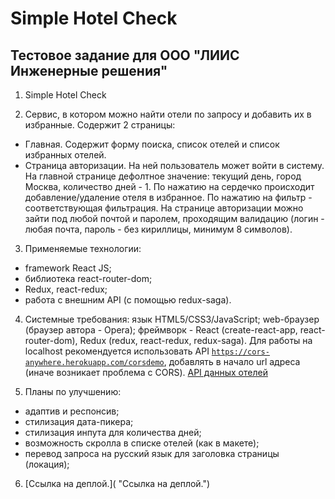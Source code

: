 # Simple Hotel Check

## Тестовое задание для ООО "ЛИИС Инженерные решения"

1. Simple Hotel Check

2. Сервис, в котором можно найти отели по запросу и добавить их в избранные. Содержит 2 страницы:
- Главная. Содержит форму поиска, список отелей и список избранных отелей.
- Страница авторизации. На ней пользователь может войти в систему.
На главной странице дефолтное значение: текущий день, город Москва, количество дней - 1. По нажатию на сердечко происходит добавление/удаление отеля в избранное. По нажатию на фильтр - соответствующая фильтрация.
На странице авторизации можно зайти под любой почтой и паролем, проходящим валидацию (логин - любая почта, пароль - без кириллицы, минимум 8 символов).

3. Применяемые технологии:
  - framework React JS;
  - библиотека react-router-dom;
  - Redux, react-redux;
  - работа с внешним API (с помощью redux-saga).

4. Системные требования: язык HTML5/CSS3/JavaScript; web-браузер (браузер автора - Opera); фреймворк - React (create-react-app, react-router-dom), Redux (redux, react-redux, redux-saga).
Для работы на localhost рекомендуется использовать API <code>https://cors-anywhere.herokuapp.com/corsdemo</code>, добавлять в начало url адреса (иначе возникает проблема с CORS).
[API данных отелей](https://support.travelpayouts.com/hc/ru/articles/115000343268-API-данных-отелей#price/ "API данных отелей")

5. Планы по улучшению:
  - адаптив и респонсив;
  - стилизация дата-пикера;
  - стилизация инпута для количества дней;
  - возможность скролла в списке отелей (как в макете);
  - перевод запроса на русский язык для заголовка страницы (локация);

6. [Ссылка на деплой.]( "Ссылка на деплой.")
